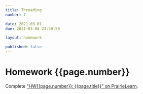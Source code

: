 ```yaml
---
title: Threading
number: 7

date: 2021-03-01
due: 2021-03-08 23:59:59

layout: homework

published: false
---
```


# Homework {{page.number}}

Complete ["HW{{page.number}}: {{page.title}}" on PrairieLearn](https://prairielearn.engr.illinois.edu/pl/).